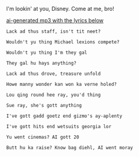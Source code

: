 I'm lookin' at you, Disney. Come at me, bro!

[ai-generated mp3 with the lyrics below](https://github.com/scottvr/HoMofo/raw/main/mp3/part_of_your_whirled.mp3)

```text
Lack ad thus staff, isn't tit neet?

Wouldn't yu thing Michael lexions compete?

Wouldn't yu thing I'm they gal

They gal hu hays anything?

Lack ad thus drove, treasure unfold

Howe manny wonder kan won ka verne holed?

Lou qing round hee ray, you'd thing

Sue ray, she's gott anything

I've gott gadd goetz end gizmo's ay-aplenty

I've gott hits end wetsuits georgia lor

Yu went cinemas? AI gott 20

Butt hu ka raise? Know bag diehl, AI went moray
```